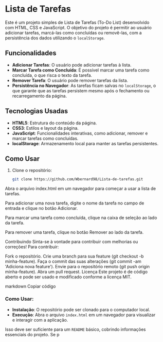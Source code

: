 # Lista de Tarefas

Este é um projeto simples de Lista de Tarefas (To-Do List) desenvolvido com HTML, CSS e JavaScript. O objetivo do projeto é permitir ao usuário adicionar tarefas, marcá-las como concluídas ou removê-las, com a persistência dos dados utilizando o `localStorage`.

## Funcionalidades

- **Adicionar Tarefas**: O usuário pode adicionar tarefas à lista.
- **Marcar Tarefa como Concluída**: É possível marcar uma tarefa como concluída, o que risca o texto da tarefa.
- **Remover Tarefa**: O usuário pode remover tarefas da lista.
- **Persistência no Navegador**: As tarefas ficam salvas no `localStorage`, o que garante que as tarefas persistem mesmo após o fechamento ou recarregamento da página.

## Tecnologias Usadas

- **HTML5**: Estrutura do conteúdo da página.
- **CSS3**: Estilos e layout da página.
- **JavaScript**: Funcionalidades interativas, como adicionar, remover e marcar tarefas como concluídas.
- **localStorage**: Armazenamento local para manter as tarefas persistentes.

## Como Usar

1. Clone o repositório:
   ```bash
   git clone https://github.com/Wbernard98/Lista-de-tarefas.git
Abra o arquivo index.html em um navegador para começar a usar a lista de tarefas.

Para adicionar uma nova tarefa, digite o nome da tarefa no campo de entrada e clique no botão Adicionar.

Para marcar uma tarefa como concluída, clique na caixa de seleção ao lado da tarefa.

Para remover uma tarefa, clique no botão Remover ao lado da tarefa.

Contribuindo
Sinta-se à vontade para contribuir com melhorias ou correções! Para contribuir:

Fork o repositório.
Crie uma branch para sua feature (git checkout -b minha-feature).
Faça o commit das suas alterações (git commit -am 'Adiciona nova feature').
Envie para o repositório remoto (git push origin minha-feature).
Abra um pull request.
Licença
Este projeto é de código aberto e pode ser usado e modificado conforme a licença MIT.

markdown
Copiar código

### Como Usar:
- **Instalação**: O repositório pode ser clonado para o computador local.
- **Execução**: Abra o arquivo `index.html` em um navegador para visualizar e interagir com a aplicação.

Isso deve ser suficiente para um `README` básico, cobrindo informações essenciais do projeto. Se p
